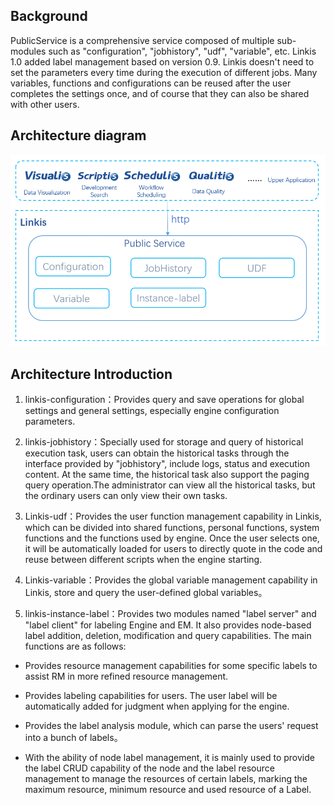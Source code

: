 
## **Background**

PublicService is a comprehensive service composed of multiple sub-modules such as "configuration", "jobhistory", "udf", "variable", etc. Linkis 
1.0 added label management based on version 0.9. Linkis doesn't need to set the parameters every time during the execution of different jobs.
Many variables, functions and configurations can be reused after the user completes the settings once, and of course that they can also be shared with other users.

## **Architecture diagram**

![](../../Images/Architecture/linkis-publicService-01.png)

## **Architecture Introduction**

1. linkis-configuration：Provides query and save operations for global settings and general settings, especially engine configuration parameters.

2. linkis-jobhistory：Specially used for storage and query of historical execution task, users can obtain the historical tasks through the interface provided by "jobhistory", include logs, status and execution content.
At the same time, the historical task also support the paging query operation.The administrator can view all the historical tasks, but the ordinary users can only view their own tasks.

3. Linkis-udf：Provides the user function management capability in Linkis, which can be divided into shared functions, personal functions, system functions and the functions used by engine.
Once the user selects one, it will be automatically loaded for users to directly quote in the code and reuse between different scripts when the engine starting. 

4. Linkis-variable：Provides the global variable management capability in Linkis, store and query the user-defined global variables。

5. linkis-instance-label：Provides two modules named "label server" and "label client" for labeling Engine and EM. It also provides node-based label addition, deletion, modification and query capabilities.
The main functions are as follows:

-   Provides resource management capabilities for some specific labels to assist RM in more refined resource management.

-   Provides labeling capabilities for users. The user label will be automatically added for judgment when applying for the engine. 

-   Provides the label analysis module, which can parse the users' request into a bunch of labels。

-   With the ability of node label management, it is mainly used to provide the label  CRUD capability of the node and the label resource management to manage the resources of certain labels, marking the maximum resource, minimum resource and used resource of a Label.

